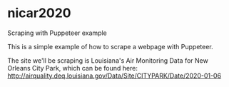 # nicar2020
Scraping with Puppeteer example

This is a simple example of how to scrape a webpage with Puppeteer. 

The site we'll be scraping is Louisiana's Air Monitoring Data for New Orleans City Park, which can be found here:
http://airquality.deq.louisiana.gov/Data/Site/CITYPARK/Date/2020-01-06